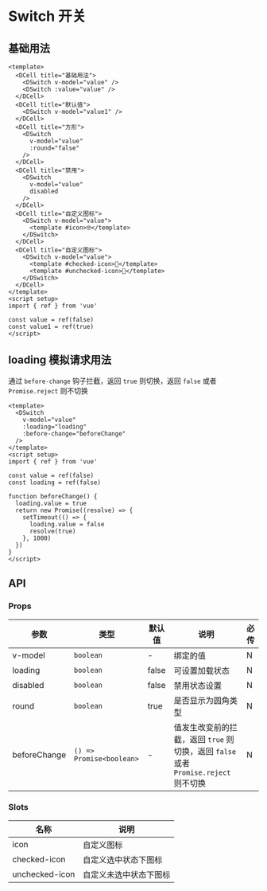 # Switch 开关

## 基础用法

```vue preview type=h5
<template>
  <DCell title="基础用法">
    <DSwitch v-model="value" />
    <DSwitch :value="value" />
  </DCell>
  <DCell title="默认值">
    <DSwitch v-model="value1" />
  </DCell>
  <DCell title="方形">
    <DSwitch
      v-model="value"
      :round="false"
    />
  </DCell>
  <DCell title="禁用">
    <DSwitch
      v-model="value"
      disabled
    />
  </DCell>
  <DCell title="自定义图标">
    <DSwitch v-model="value">
      <template #icon>🤓</template>
    </DSwitch>
  </DCell>
  <DCell title="自定义图标">
    <DSwitch v-model="value">
      <template #checked-icon>🌝</template>
      <template #unchecked-icon>🌚</template>
    </DSwitch>
  </DCell>
</template>
<script setup>
import { ref } from 'vue'

const value = ref(false)
const value1 = ref(true)
</script>
```

## loading 模拟请求用法

通过 `before-change` 钩子拦截，返回 `true` 则切换，返回 `false` 或者 `Promise.reject` 则不切换

```vue preview type=h5
<template>
  <DSwitch
    v-model="value"
    :loading="loading"
    :before-change="beforeChange"
  />
</template>
<script setup>
import { ref } from 'vue'

const value = ref(false)
const loading = ref(false)

function beforeChange() {
  loading.value = true
  return new Promise((resolve) => {
    setTimeout(() => {
      loading.value = false
      resolve(true)
    }, 1000)
  })
}
</script>
```

## API

### Props

| 参数         | 类型                     | 默认值 | 说明                                                                                | 必传 |
| ------------ | ------------------------ | ------ | ----------------------------------------------------------------------------------- | ---- |
| v-model      | `boolean`                | -      | 绑定的值                                                                            | N    |
| loading      | `boolean`                | false  | 可设置加载状态                                                                      | N    |
| disabled     | `boolean`                | false  | 禁用状态设置                                                                        | N    |
| round        | `boolean`                | true   | 是否显示为圆角类型                                                                  | N    |
| beforeChange | `() => Promise<boolean>` | -      | 值发生改变前的拦截，返回 `true` 则切换，返回 `false` 或者 `Promise.reject` 则不切换 | N    |

### Slots

| 名称           | 说明                   |
| -------------- | ---------------------- |
| icon           | 自定义图标             |
| checked-icon   | 自定义选中状态下图标   |
| unchecked-icon | 自定义未选中状态下图标 |
